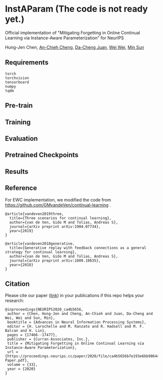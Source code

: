 # InstAParam (The code is not ready yet.)
Official implementation of "Mitigating Forgetting in Online Continual Learning via Instance-Aware Parameterization" for NeurIPS

Hung-Jen Chen, [An-Chieh Cheng](https://anjiecheng.github.io/), [Da-Cheng Juan](https://research.google/people/DaChengJuan/), [Wei Wei](https://research.google/people/105672/), [Min Sun](https://aliensunmin.github.io/)


## Requirements
```
torch
torchvision
tensorboard
numpy
tqdm
```
## Pre-train

## Training

## Evaluation

## Pretrained Checkpoints

## Results

## Reference
For EWC implementation, we modified the code from https://github.com/GMvandeVen/continual-learning .

```
@article{vandeven2019three,
  title={Three scenarios for continual learning},
  author={van de Ven, Gido M and Tolias, Andreas S},
  journal={arXiv preprint arXiv:1904.07734},
  year={2019}
}
```
```
@article{vandeven2018generative,
  title={Generative replay with feedback connections as a general strategy for continual learning},
  author={van de Ven, Gido M and Tolias, Andreas S},
  journal={arXiv preprint arXiv:1809.10635},
  year={2018}
}
```
## Citation
Please cite our paper ([link](https://papers.nips.cc/paper/2020/hash/ca4b5656b7e193e6bb9064c672ac8dce-Abstract.html)) in your publications if this repo helps your research:
```
@inproceedings{NEURIPS2020_ca4b5656,
 author = {Chen, Hung-Jen and Cheng, An-Chieh and Juan, Da-Cheng and Wei, Wei and Sun, Min},
 booktitle = {Advances in Neural Information Processing Systems},
 editor = {H. Larochelle and M. Ranzato and R. Hadsell and M. F. Balcan and H. Lin},
 pages = {17466--17477},
 publisher = {Curran Associates, Inc.},
 title = {Mitigating Forgetting in Online Continual Learning via Instance-Aware Parameterization},
 url = {https://proceedings.neurips.cc/paper/2020/file/ca4b5656b7e193e6bb9064c672ac8dce-Paper.pdf},
 volume = {33},
 year = {2020}
}

```
